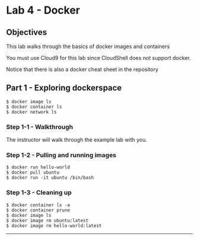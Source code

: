 # Lab 4 - Docker

## Objectives
This lab walks through the basics of docker images and containers

You must use Cloud9 for this lab since CloudShell does not support docker.

Notice that there is also a docker cheat sheet in the repository

## Part 1 - Exploring dockerspace 
```Console
$ docker image ls
$ docker container ls
$ docker network ls 
```

### Step 1-1 - Walkthrough
The instructor will walk through the example lab with you.

### Step 1-2 - Pulling and running images

```Console
$ docker run hello-world
$ docker pull ubuntu
$ docker run -it ubuntu /bin/bash
```

### Step 1-3 - Cleaning up
```Console
$ docker container ls -a
$ docker container prune
$ docker image ls
$ docker image rm ubuntu:latest
$ docker image rm hello-world:latest
```

---






